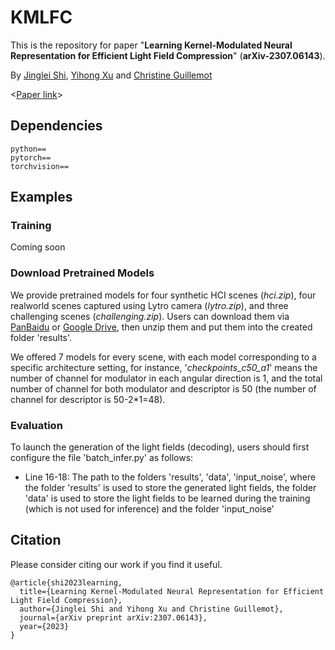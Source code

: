 # KMLFC
This is the repository for paper "**Learning Kernel-Modulated Neural Representation for Efficient Light Field Compression**" (**arXiv-2307.06143**).

By [Jinglei Shi](https://jingleishi.github.io/),  [Yihong Xu](https://github.com/yihongXU)  and  [Christine Guillemot](https://people.rennes.inria.fr/Christine.Guillemot/)

<[Paper link](https://arxiv.org/abs/2307.06143)>

## Dependencies
```
python==
pytorch==
torchvision==
```
## Examples

### Training
Coming soon

### Download Pretrained Models
We provide pretrained models for four synthetic HCI scenes (*hci.zip*), four realworld scenes captured using Lytro camera (*lytro.zip*), and three challenging scenes (*challenging.zip*). Users can download them via [PanBaidu](https://pan.baidu.com/s/1no2sBxrRyax97JPB5F4aHQ?pwd=lfcc) or [Google Drive](https://drive.google.com/drive/folders/16ZU0tn7sn0hQOkqJMLN8GowCsmjGd2SZ?usp=sharing), then unzip them and put them into the created folder 'results'. 

We offered 7 models for every scene, with each model corresponding to a specific architecture setting, for instance, '*checkpoints_c50_a1*' means the number of channel for modulator in each angular direction is 1, and the total number of channel for both modulator and descriptor is 50 (the number of channel for descriptor is 50-2*1=48).

### Evaluation
To launch the generation of the light fields (decoding), users should first configure the file 'batch_infer.py' as follows:
- Line 16-18: The path to the folders 'results', 'data', 'input_noise', where the folder 'results' is used to store the generated light fields, the folder 'data' is used to store the light fields to be learned during the training (which is not used for inference) and the folder 'input_noise' 

## Citation
Please consider citing our work if you find it useful.
```
@article{shi2023learning,
  title={Learning Kernel-Modulated Neural Representation for Efficient Light Field Compression},
  author={Jinglei Shi and Yihong Xu and Christine Guillemot},
  journal={arXiv preprint arXiv:2307.06143},
  year={2023}
}
```
